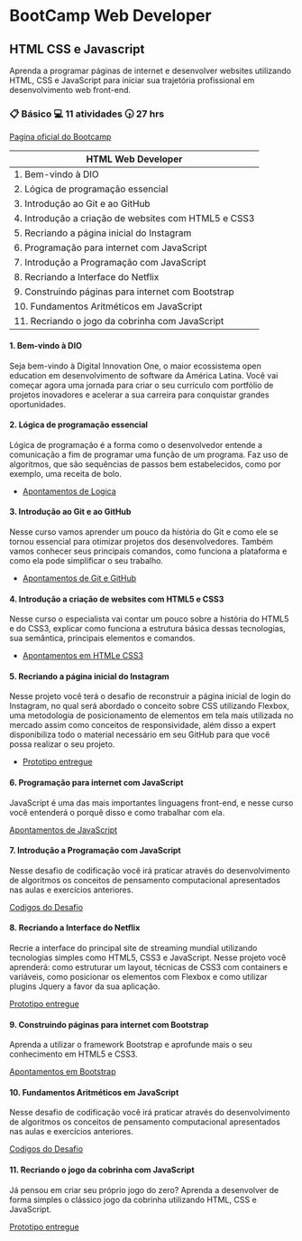 # BootCamp Web Developer

## HTML CSS e Javascript

Aprenda a programar páginas de internet e desenvolver websites utilizando HTML, CSS e JavaScript para iniciar sua trajetória profissional em desenvolvimento web front-end.

### :clipboard: Básico  :computer: 11 atividades  :clock430: 27 hrs

[Pagina oficial do Bootcamp](https://web.digitalinnovation.one/track/html-web-developer?tab=path)

| HTML Web Developer                  |
|-------------------------------------|
| 1. Bem-vindo à DIO                  |
| 2. Lógica de programação essencial  |
| 3. Introdução ao Git e ao GitHub    |
| 4. Introdução a criação de websites com HTML5 e CSS3 |
| 5. Recriando a página inicial do Instagram |
| 6. Programação para internet com JavaScript |
| 7. Introdução a Programação com JavaScript |
| 8. Recriando a Interface do Netflix |
| 9. Construindo páginas para internet com Bootstrap |
| 10. Fundamentos Aritméticos em JavaScript |
| 11. Recriando o jogo da cobrinha com JavaScript |


####  1. Bem-vindo à DIO 
Seja bem-vindo à Digital Innovation One, o maior ecossistema open education em desenvolvimento de software da América Latina. Você vai começar agora uma jornada para criar o seu currículo com portfólio de projetos inovadores e acelerar a sua carreira para conquistar grandes oportunidades.

#### 2. Lógica de programação essencial

Lógica de programação é a forma como o desenvolvedor entende a comunicação a fim de programar uma função de um programa. Faz uso de algoritmos, que são sequências de passos bem estabelecidos, como por exemplo, uma receita de bolo.

- [Apontamentos de Logica](https://github.com/VagnerBellacosa/Curso_LogicaDeProgramacao)

#### 3. Introdução ao Git e ao GitHub

Nesse curso vamos aprender um pouco da história do Git e como ele se tornou essencial para otimizar projetos dos desenvolvedores. Também vamos conhecer seus principais comandos, como funciona a plataforma e como ela pode simplificar o seu trabalho.

- [Apontamentos de Git e GitHub](https://github.com/VagnerBellacosa/Curso_GitHub)
 
#### 4. Introdução a criação de websites com HTML5 e CSS3

Nesse curso o especialista vai contar um pouco sobre a história do HTML5 e do CSS3, explicar como funciona a estrutura básica dessas tecnologias, sua semântica, principais elementos e comandos.

 - [Apontamentos em HTMLe CSS3](https://github.com/VagnerBellacosa/CursoHTML5_CSS3)
 
#### 5. Recriando a página inicial do Instagram

Nesse projeto você terá o desafio de reconstruir a página inicial de login do Instagram, no qual será abordado o conceito sobre CSS utilizando Flexbox, uma metodologia de posicionamento de elementos em tela mais utilizada no mercado assim como conceitos de responsividade, além disso a expert disponibiliza todo o material necessário em seu GitHub para que você possa realizar o seu projeto.

- [Prototipo entregue](https://github.com/VagnerBellacosa/001_ReplicaInstagram)
 
#### 6. Programação para internet com JavaScript

JavaScript é uma das mais importantes linguagens front-end, e nesse curso você entenderá o porquê disso e como trabalhar com ela.

 [Apontamentos de JavaScript](https://github.com/VagnerBellacosa/Curso_JavaScript)
 
#### 7. Introdução a Programação com JavaScript

Nesse desafio de codificação você irá praticar através do desenvolvimento de algoritmos os conceitos de pensamento computacional apresentados nas aulas e exercícios anteriores.

[Codigos do Desafio](https://github.com/VagnerBellacosa/Curso_JavaScript/tree/main/Introdu%C3%A7%C3%A3o%20a%20Programa%C3%A7%C3%A3o%20com%20JavaScript)

#### 8. Recriando a Interface do Netflix

Recrie a interface do principal site de streaming mundial utilizando tecnologias simples como HTML5, CSS3 e JavaScript. Nesse projeto você aprenderá: como estruturar um layout, técnicas de CSS3 com containers e variáveis, como posicionar os elementos com Flexbox e como utilizar plugins Jquery a favor da sua aplicação.

 [Prototipo entregue](https://github.com/VagnerBellacosa/002_WebDeveloper_ReplicaNetflix)
 
#### 9. Construindo páginas para internet com Bootstrap

Aprenda a utilizar o framework Bootstrap e aprofunde mais o seu conhecimento em HTML5 e CSS3.

 [Apontamentos em Bootstrap](https://github.com/VagnerBellacosa/CursoBootstrap)
 
#### 10. Fundamentos Aritméticos em JavaScript

Nesse desafio de codificação você irá praticar através do desenvolvimento de algoritmos os conceitos de pensamento computacional apresentados nas aulas e exercícios anteriores.

 [Codigos do Desafio](https://github.com/VagnerBellacosa/Curso_JavaScript/tree/main/FundamentosAritm%C3%A9ticosEmJavaScript)
 
#### 11. Recriando o jogo da cobrinha com JavaScript

Já pensou em criar seu próprio jogo do zero? Aprenda a desenvolver de forma simples o clássico jogo da cobrinha utilizando HTML, CSS e JavaScript.

 [Prototipo entregue](https://github.com/VagnerBellacosa/003_CobrinhaGame_Bootcamp)
